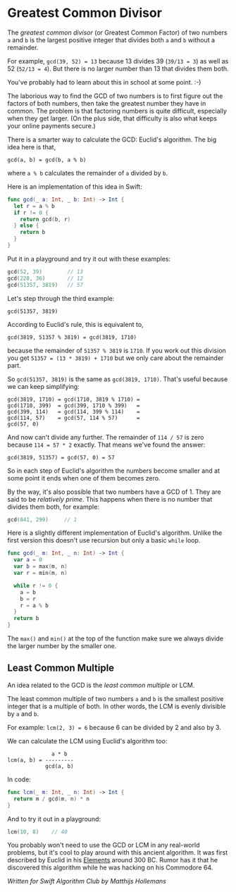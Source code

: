 # Greatest Common Divisor

The *greatest common divisor* (or Greatest Common Factor) of two numbers `a` and `b` is the largest positive integer that divides both `a` and `b` without a remainder.

For example, `gcd(39, 52) = 13` because 13 divides 39 (`39/13 = 3`) as well as 52 (`52/13 = 4`). But there is no larger number than 13 that divides them both.

You've probably had to learn about this in school at some point. :-)

The laborious way to find the GCD of two numbers is to first figure out the factors of both numbers, then take the greatest number they have in common. The problem is that factoring numbers is quite difficult, especially when they get larger. (On the plus side, that difficulty is also what keeps your online payments secure.)

There is a smarter way to calculate the GCD: Euclid's algorithm. The big idea here is that,

	gcd(a, b) = gcd(b, a % b)

where `a % b` calculates the remainder of `a` divided by `b`.

Here is an implementation of this idea in Swift:

```swift
func gcd(_ a: Int, _ b: Int) -> Int {
  let r = a % b
  if r != 0 {
    return gcd(b, r)
  } else {
    return b
  }
}
```

Put it in a playground and try it out with these examples:

```swift
gcd(52, 39)        // 13
gcd(228, 36)       // 12
gcd(51357, 3819)   // 57
```

Let's step through the third example:

	gcd(51357, 3819)

According to Euclid's rule, this is equivalent to,

	gcd(3819, 51357 % 3819) = gcd(3819, 1710)

because the remainder of `51357 % 3819` is `1710`. If you work out this division you get `51357 = (13 * 3819) + 1710` but we only care about the remainder part.

So `gcd(51357, 3819)` is the same as `gcd(3819, 1710)`. That's useful because we can keep simplifying:

	gcd(3819, 1710) = gcd(1710, 3819 % 1710) = 
	gcd(1710, 399)  = gcd(399, 1710 % 399)   = 
	gcd(399, 114)   = gcd(114, 399 % 114)    = 
	gcd(114, 57)    = gcd(57, 114 % 57)      = 
	gcd(57, 0)

And now can't divide any further. The remainder of `114 / 57` is zero because `114 = 57 * 2` exactly. That means we've found the answer:

	gcd(3819, 51357) = gcd(57, 0) = 57

So in each step of Euclid's algorithm the numbers become smaller and at some point it ends when one of them becomes zero.

By the way, it's also possible that two numbers have a GCD of 1. They are said to be *relatively prime*. This happens when there is no number that divides them both, for example:

```swift
gcd(841, 299)     // 1
```

Here is a slightly different implementation of Euclid's algorithm. Unlike the first version this doesn't use recursion but only a basic `while` loop.

```swift
func gcd(_ m: Int, _ n: Int) -> Int {
  var a = 0
  var b = max(m, n)
  var r = min(m, n)

  while r != 0 {
    a = b
    b = r
    r = a % b
  }
  return b
}
```

The `max()` and `min()` at the top of the function make sure we always divide the larger number by the smaller one.

## Least Common Multiple

An idea related to the GCD is the *least common multiple* or LCM.

The least common multiple of two numbers `a` and `b` is the smallest positive integer that is a multiple of both. In other words, the LCM is evenly divisible by `a` and `b`. 

For example: `lcm(2, 3) = 6` because 6 can be divided by 2 and also by 3.

We can calculate the LCM using Euclid's algorithm too:

	              a * b
	lcm(a, b) = ---------
	            gcd(a, b)

In code:

```swift
func lcm(_ m: Int, _ n: Int) -> Int {
  return m / gcd(m, n) * n
}
```

And to try it out in a playground:

```swift
lcm(10, 8)    // 40
```

You probably won't need to use the GCD or LCM in any real-world problems, but it's cool to play around with this ancient algorithm. It was first described by Euclid in his [Elements](http://publicdomainreview.org/collections/the-first-six-books-of-the-elements-of-euclid-1847/) around 300 BC. Rumor has it that he discovered this algorithm while he was hacking on his Commodore 64.

*Written for Swift Algorithm Club by Matthijs Hollemans*
